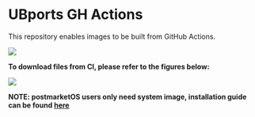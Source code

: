 # UBports GH Actions
This repository enables images to be built from GitHub Actions.

![](https://github.com/dreemurrs-embedded/halium-santoni/workflows/Halium%20Image/badge.svg)

**To download files from CI, please refer to the figures below:**

![](https://github.com/dreemurrs-embedded/halium-santoni/raw/hybris/images/Screenshot_20200114_024916.png)

**NOTE: postmarketOS users only need system image, installation guide can be found [here](https://wiki.postmarketos.org/wiki/Hybris#Android_system_image)**
